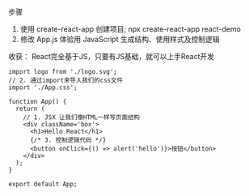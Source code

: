 步骤
1. 使用 create-react-app 创建项目; npx create-react-app react-demo
2. 修改 App.js 体验用 JavaScript 生成结构、使用样式及控制逻辑

收获： React完全基于JS，只要有JS基础，就可以上手React开发
```
import logo from './logo.svg';
// 2. 通过import来导入我们的css文件
import './App.css';

function App() {
  return (
    // 1. JSX 让我们像HTML一样写页面结构
    <div className='box'>
      <h1>Hello React</h1>
      {/* 3. 控制逻辑代码 */}
      <button onClick={() => alert('hello')}>按钮</button>
    </div>
  );
}

export default App;
```
